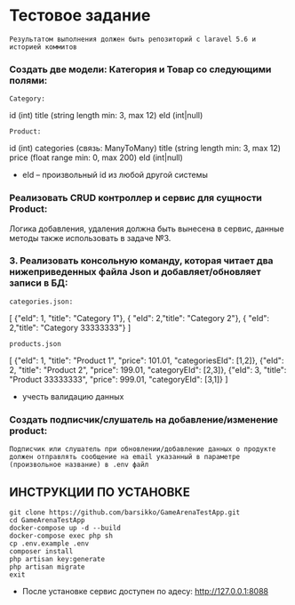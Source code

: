 # Тестовое задание
    Результатом выполнения должен быть репозиторий с laravel 5.6 и историей коммитов

### Создать две модели: Категория и Товар со следующими полями:

    Category:
id (int)
title (string length min: 3, max 12)
eId (int|null)

    Product:
id (int)
categories (связь: ManyToMany)
title (string length min: 3, max 12)
price (float range min: 0, max 200)
eId (int|null)

* eId – произвольный id из любой другой системы

### Реализовать CRUD контроллер и сервис для сущности Product:

Логика добавления, удаления должна быть вынесена в сервис, данные методы также использовать в задаче №3.

### 3. Реализовать консольную команду, которая читает два нижеприведенных файла Json и добавляет/обновляет записи в БД:
    categories.json:
[
 {"eId": 1, "title": "Category 1"},
 { "eId": 2,"title": "Category 2"},
 { "eId": 2,"title": "Category 33333333"}
]

    products.json
[
 {"eId": 1, "title": "Product 1", "price": 101.01, "categoriesEId": [1,2]},
 {"eId": 2, "title": "Product 2", "price": 199.01, "categoryEId": [2,3]},
 {"eId": 3, "title": "Product 33333333", "price": 999.01, "categoryEId": [3,1]}
]

* учесть валидацию данных 

### Создать подписчик/слушатель на добавление/изменение product:
    Подписчик или слушатель при обновлении/добавление данных о продукте должен отправлять сообщение на email указанный в параметре (произвольное название) в .env файл


## ИНСТРУКЦИИ ПО УСТАНОВКЕ

    git clone https://github.com/barsikko/GameArenaTestApp.git
    cd GameArenaTestApp
    docker-compose up -d --build
    docker-compose exec php sh
    cp .env.example .env
    composer install
    php artisan key:generate
    php artisan migrate
    exit  

- После установке сервис доступен по адесу: http://127.0.0.1:8088